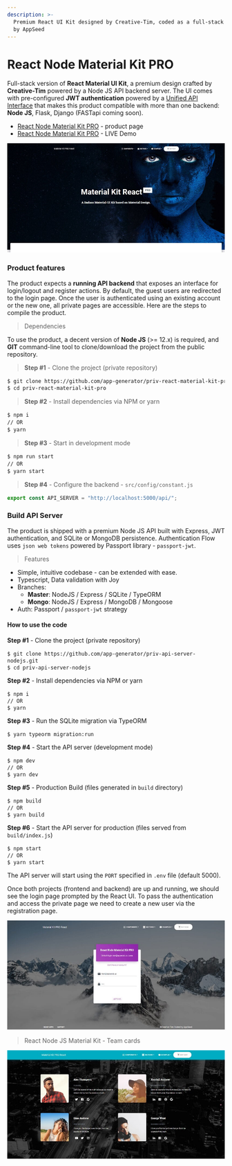 ```yaml
---
description: >-
  Premium React UI Kit designed by Creative-Tim, coded as a full-stack product
  by AppSeed
---
```


# React Node Material Kit PRO

Full-stack version of **React Material UI Kit**, a premium design crafted by **Creative-Tim** powered by a Node JS API backend server. The UI comes with pre-configured **JWT authentication** powered by a [Unified API Interface](../../boilerplate-code/api-server/api-unified-definition.md) that makes this product compatible with more than one backend: **Node JS**, Flask, Django (FASTapi coming soon).&#x20;

* [React Node Material Kit PRO](https://appseed.us/product/react-node-js-material-kit-pro) - product page
* [React Node Material Kit PRO](https://react-node-js-material-kit-pro.appseed-srv1.com/) - LIVE Demo

![React Node JS - Material Kit PRO](../../.gitbook/assets/react-node-js-material-kit-pro-xs.jpg)

### Product features

The product expects a **running API backend** that exposes an interface for login/logout and register actions. By default, the guest users are redirected to the login page. Once the user is authenticated using an existing account or the new one, all private pages are accessible. Here are the steps to compile the product.&#x20;

> Dependencies

To use the product, a decent version of **Node JS** (>= 12.x) is required, and **GIT** command-line tool to clone/download the project from the public repository.

> &#x20;**Step #1** - Clone the project (private repository)

```bash
$ git clone https://github.com/app-generator/priv-react-material-kit-pro.git
$ cd priv-react-material-kit-pro
```

> **Step #2** - Install dependencies via NPM or yarn

```bash
$ npm i
// OR
$ yarn 
```

> &#x20;**Step #3** - Start in development mode

```bash
$ npm run start 
// OR
$ yarn start 
```

> **Step #4** - Configure the backend - `src/config/constant.js`&#x20;

```javascript
export const API_SERVER = "http://localhost:5000/api/";
```



### Build API Server

The product is shipped with a premium Node JS API built with Express, JWT authentication, and SQLite or MongoDB persistence. Authentication Flow uses `json web tokens` powered by Passport library - `passport-jwt`.&#x20;

> Features

* Simple, intuitive codebase - can be extended with ease.
* Typescript, Data validation with Joy
* Branches:
  * **Master**: NodeJS / Express / SQLite / TypeORM
  * **Mongo**: NodeJS / Express / MongoDB / Mongoose
* Auth: Passport / `passport-jwt` strategy

#### How to use the code

**Step #1** - Clone the project (private repository)

```
$ git clone https://github.com/app-generator/priv-api-server-nodejs.git
$ cd priv-api-server-nodejs
```

**Step #2** - Install dependencies via NPM or yarn

```
$ npm i
// OR
$ yarn
```

**Step #3** - Run the SQLite migration via TypeORM

```
$ yarn typeorm migration:run
```

**Step #4** - Start the API server (development mode)

```
$ npm dev
// OR
$ yarn dev
```

**Step #5** - Production Build (files generated in `build` directory)

```
$ npm build
// OR
$ yarn build
```

**Step #6** - Start the API server for production (files served from `build/index.js`)

```
$ npm start
// OR
$ yarn start
```

The API server will start using the `PORT` specified in `.env` file (default 5000).



Once both projects (frontend and backend) are up and running, we should see the login page prompted by the React UI. To pass the authentication and access the private page we need to create a new user via the registration page.&#x20;

![React Node JS Material Kit - Login. ](../../.gitbook/assets/react-node-js-material-kit-pro-login-xs.jpg)

> React Node JS Material Kit - Team cards

![React Node JS Material Kit - Team Cards.](../../.gitbook/assets/react-node-js-material-kit-pro-users-xs.jpg)
